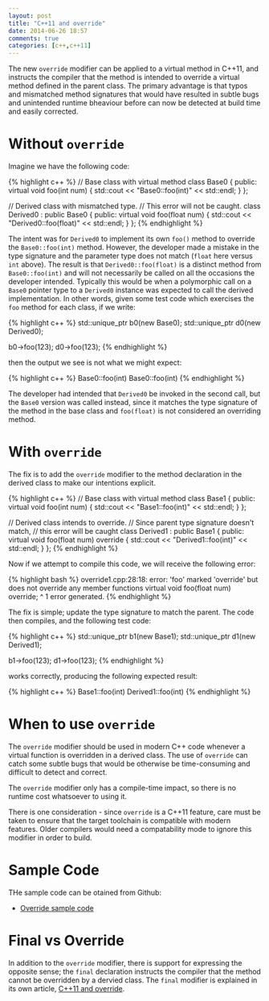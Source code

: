 ```yaml
---
layout: post
title: "C++11 and override"
date: 2014-06-26 18:57
comments: true
categories: [c++,c++11]
---
```


The new `override` modifier can be applied to a virtual method in C++11, and
instructs the compiler that the method is intended to override a virtual
method defined in the parent class.  The primary advantage is that typos and
mismatched method signatures that would have resulted in subtle bugs and
unintended runtime bheaviour before can now be detected at build time and
easily corrected.

<!--more-->

# Without `override`

Imagine we have the following code:

{% highlight c++ %}
// Base class with virtual method
class Base0
{
public:
    virtual void foo(int num)
    {
        std::cout << "Base0::foo(int)" << std::endl;
    }
};

// Derived class with mismatched type.
// This error will not be caught.
class Derived0 : public Base0
{
public:
    virtual void foo(float num)
    {
        std::cout << "Derived0::foo(float)" << std::endl;
    }
};
{% endhighlight %}

The intent was for `Derived0` to implement its own `foo()` method to
override the `Base0::foo(int)` method.  However, the developer made a
mistake in the type signature and the parameter type does not match (`float`
here versus `int` above).  The result is that `Derived0::foo(float)` is a
distinct method from `Base0::foo(int)` and will not necessarily be called on
all the occasions the developer intended.  Typically this would be when a
polymorphic call on a `Base0` pointer type to a `Derived0` instance was
expected to call the derived implementation.  In other words, given some
test code which exercises the `foo` method for each class, if we write:

{% highlight c++ %}
std::unique_ptr<Base0>   b0(new Base0);
std::unique_ptr<Base0>   d0(new Derived0);

b0->foo(123);
d0->foo(123);
{% endhighlight %}

then the output we see is not what we might expect:

{% highlight c++ %}
Base0::foo(int)
Base0::foo(int)
{% endhighlight %}

The developer had intended that `Derived0` be invoked in the second call,
but the `Base0` version was called instead, since it matches the type
signature of the method in the base class and `foo(float)` is not considered
an overriding method.

# With `override`

The fix is to add the `override` modifier to the method declaration in the
derived class to make our intentions explicit.

{% highlight c++ %}
// Base class with virtual method
class Base1
{
public:
    virtual void foo(int num)
    {
        std::cout << "Base1::foo(int)" << std::endl;
    }
};

// Derived class intends to override.
// Since parent type signature doesn't match,
// this error will be caught
class Derived1 : public Base1
{
public:
    virtual void foo(float num) override
    {
        std::cout << "Derived1::foo(int)" << std::endl;
    }
};
{% endhighlight %}

Now if we attempt to compile this code, we will receive the following error:

{% highlight bash %}
override1.cpp:28:18: error: 'foo' marked 'override' but does not override any member functions
    virtual void foo(float num) override;
                 ^
1 error generated.
{% endhighlight %}

The fix is simple; update the type signature to match the parent.  The code
then compiles, and the following test code:

{% highlight c++ %}
std::unique_ptr<Base1>   b1(new Base1);
std::unique_ptr<Base1>   d1(new Derived1);

b1->foo(123);
d1->foo(123);
{% endhighlight %}

works correctly, producing the following expected result:

{% highlight c++ %}
Base1::foo(int)
Derived1::foo(int)
{% endhighlight %}

# When to use `override`

The `override` modifier should be used in modern C++ code whenever a virtual
function is overridden in a derived class.  The use of `override` can catch
some subtle bugs that would be otherwise be time-consuming and difficult to
detect and correct.

The `override` modifier only has a compile-time impact, so there is no
runtime cost whatsoever to using it.

There is one consideration - since `override` is a C++11 feature, care must
be taken to ensure that the target toolchain is compatible with modern
features.  Older compilers would need a compatability mode to ignore this
modifier in order to build.

# Sample Code

THe sample code can be otained from Github:

- [Override sample code](https://github.com/gavinb/cplusplus11/blob/master/override/override1.cpp)

# Final vs Override

In addition to the `override` modifier, there is support for expressing the
opposite sense; the `final` declaration instructs the compiler that the
method cannot be overridden by a dervied class.  The `final` modifier is
explained in its own article, [C++11 and override](/2014/06/c-plus-plus-11-and-final.html).
